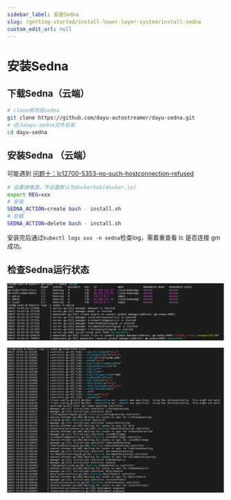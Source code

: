 ```yaml
---
sidebar_label: 安装Sedna
slug: /getting-started/install-lower-layer-system/install-sedna
custom_edit_url: null
---
```


# 安装Sedna

## 下载Sedna（云端）
```bash
# clone修改版sedna
git clone https://github.com/dayu-autostreamer/dayu-sedna.git
# 进入dayu-sedna文件目录
cd dayu-sedna
```

## 安装Sedna （云端）

可能遇到 [问题十：lc12700-5353-no-such-hostconnection-refused](/docs/getting-started/install-lower-layer-system/faqs#问题十lc12700-5353-no-such-hostconnection-refused)

```bash
# 设置镜像源，不设置默认为dockerhub(docker.io)
export REG=xxx
# 安装
SEDNA_ACTION=create bash - install.sh
# 卸载
SEDNA_ACTION=delete bash - install.sh
```

安装完后通过`kubectl logs xxx -n sedna`检查log，需着重查看 lc 是否连接 gm 成功。

## 检查Sedna运行状态

![lc](/img/install/sedna_lc.png)

![gm](/img/install/sedna_gm.png)

